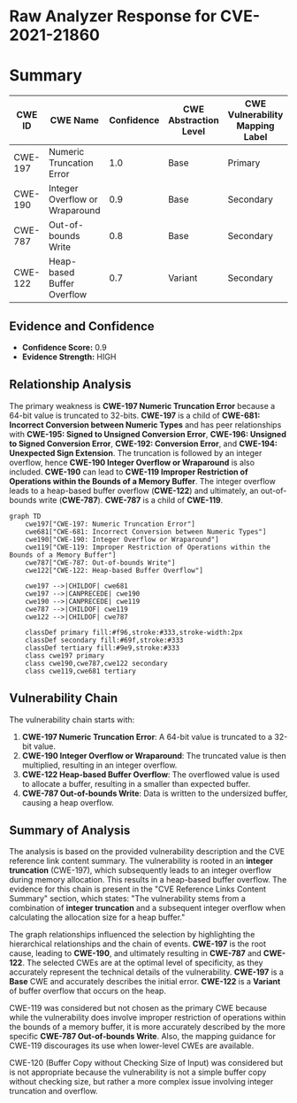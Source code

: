 # Raw Analyzer Response for CVE-2021-21860

# Summary
| CWE ID | CWE Name | Confidence | CWE Abstraction Level | CWE Vulnerability Mapping Label | CWE-Vulnerability Mapping Notes |
|---|---|---|---|---|---|
| CWE-197 | Numeric Truncation Error | 1.0 | Base | Primary | Allowed |
| CWE-190 | Integer Overflow or Wraparound | 0.9 | Base | Secondary | Allowed |
| CWE-787 | Out-of-bounds Write | 0.8 | Base | Secondary | Allowed |
| CWE-122 | Heap-based Buffer Overflow | 0.7 | Variant | Secondary | Allowed |

## Evidence and Confidence

*   **Confidence Score:** 0.9
*   **Evidence Strength:** HIGH

## Relationship Analysis
The primary weakness is **CWE-197 Numeric Truncation Error** because a 64-bit value is truncated to 32-bits. **CWE-197** is a child of **CWE-681: Incorrect Conversion between Numeric Types** and has peer relationships with **CWE-195: Signed to Unsigned Conversion Error**, **CWE-196: Unsigned to Signed Conversion Error**, **CWE-192: Conversion Error**, and **CWE-194: Unexpected Sign Extension**.
The truncation is followed by an integer overflow, hence **CWE-190 Integer Overflow or Wraparound** is also included. **CWE-190** can lead to **CWE-119 Improper Restriction of Operations within the Bounds of a Memory Buffer**. The integer overflow leads to a heap-based buffer overflow (**CWE-122**) and ultimately, an out-of-bounds write (**CWE-787**). **CWE-787** is a child of **CWE-119**.

```mermaid
graph TD
    cwe197["CWE-197: Numeric Truncation Error"]
    cwe681["CWE-681: Incorrect Conversion between Numeric Types"]
    cwe190["CWE-190: Integer Overflow or Wraparound"]
    cwe119["CWE-119: Improper Restriction of Operations within the Bounds of a Memory Buffer"]
    cwe787["CWE-787: Out-of-bounds Write"]
    cwe122["CWE-122: Heap-based Buffer Overflow"]

    cwe197 -->|CHILDOF| cwe681
    cwe197 -->|CANPRECEDE| cwe190
    cwe190 -->|CANPRECEDE| cwe119
    cwe787 -->|CHILDOF| cwe119
    cwe122 -->|CHILDOF| cwe787

    classDef primary fill:#f96,stroke:#333,stroke-width:2px
    classDef secondary fill:#69f,stroke:#333
    classDef tertiary fill:#9e9,stroke:#333
    class cwe197 primary
    class cwe190,cwe787,cwe122 secondary
    class cwe119,cwe681 tertiary
```

## Vulnerability Chain
The vulnerability chain starts with:
1.  **CWE-197 Numeric Truncation Error**: A 64-bit value is truncated to a 32-bit value.
2.  **CWE-190 Integer Overflow or Wraparound**: The truncated value is then multiplied, resulting in an integer overflow.
3.  **CWE-122 Heap-based Buffer Overflow**: The overflowed value is used to allocate a buffer, resulting in a smaller than expected buffer.
4.  **CWE-787 Out-of-bounds Write**: Data is written to the undersized buffer, causing a heap overflow.

## Summary of Analysis
The analysis is based on the provided vulnerability description and the CVE reference link content summary. The vulnerability is rooted in an **integer truncation** (CWE-197), which subsequently leads to an integer overflow during memory allocation. This results in a heap-based buffer overflow. The evidence for this chain is present in the "CVE Reference Links Content Summary" section, which states: "The vulnerability stems from a combination of **integer truncation** and a subsequent integer overflow when calculating the allocation size for a heap buffer."

The graph relationships influenced the selection by highlighting the hierarchical relationships and the chain of events. **CWE-197** is the root cause, leading to **CWE-190**, and ultimately resulting in **CWE-787** and **CWE-122**. The selected CWEs are at the optimal level of specificity, as they accurately represent the technical details of the vulnerability. **CWE-197** is a **Base** CWE and accurately describes the initial error. **CWE-122** is a **Variant** of buffer overflow that occurs on the heap.

CWE-119 was considered but not chosen as the primary CWE because while the vulnerability does involve improper restriction of operations within the bounds of a memory buffer, it is more accurately described by the more specific **CWE-787 Out-of-bounds Write**. Also, the mapping guidance for CWE-119 discourages its use when lower-level CWEs are available.

CWE-120 (Buffer Copy without Checking Size of Input) was considered but is not appropriate because the vulnerability is not a simple buffer copy without checking size, but rather a more complex issue involving integer truncation and overflow.